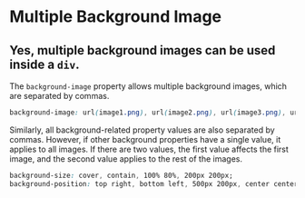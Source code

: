 # Multiple Background Image

## Yes, multiple background images can be used inside a `div`.

The `background-image` property allows multiple background images, which are separated by commas.

```css
background-image: url(image1.png), url(image2.png), url(image3.png), url(image4.png);
```

Similarly, all background-related property values are also separated by commas. However, if other background properties have a single value, it applies to all images. If there are two values, the first value affects the first image, and the second value applies to the rest of the images.

```css
background-size: cover, contain, 100% 80%, 200px 200px;
background-position: top right, bottom left, 500px 200px, center center;
```



